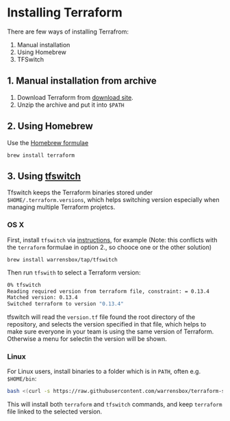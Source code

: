 # Installing Terraform

There are few ways of installing Terrafrom:

1. Manual installation
2. Using Homebrew
3. TFSwitch

## 1. Manual installation from archive

1. Download Terraform from [download site](https://www.terraform.io/downloads.html).
2. Unzip the archive and put it into `$PATH`

## 2. Using Homebrew

Use the [Homebrew formulae](https://formulae.brew.sh/formula/terraform)

    brew install terraform

## 3. Using [tfswitch](https://tfswitch.warrensbox.com/)


Tfswitch keeps the Terraform binaries stored under `$HOME/.terraform.versions`, which helps switching version especially when managing multiple Terraform projetcs.


### OS X
First, install `tfswitch` via [instructions](https://tfswitch.warrensbox.com/Install/), for example (Note: this conflicts with the `terraform` formulae in option 2., so chooce one or the other solution)

    brew install warrensbox/tap/tfswitch

Then run `tfswith` to select a Terraform version:

```bash
0% tfswitch
Reading required version from terraform file, constraint: = 0.13.4
Matched version: 0.13.4
Switched terraform to version "0.13.4"
```

tfswitch will read the `version.tf` file found the root directory of the repository, and selects the version specified in that file, which helps to make sure everyone in your team is using the same version of Terraform. Otherwise a menu for selectin the version will be shown.

### Linux

For Linux users, install binaries to a folder which is in `PATH`, often e.g. `$HOME/bin`:

```bash
bash <(curl -s https://raw.githubusercontent.com/warrensbox/terraform-switcher/release/install.sh) -b ${HOME}/bin
```

This will install both `terraform` and `tfswitch` commands, and keep `terraform` file linked to the selected version.
